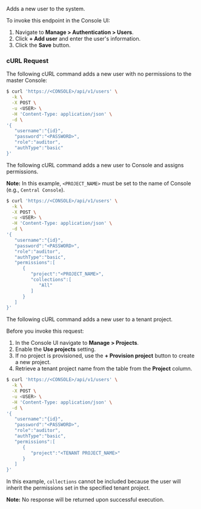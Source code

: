 Adds a new user to the system.

To invoke this endpoint in the Console UI:

1. Navigate to **Manage > Authentication > Users**.
2. Click **+ Add user** and enter the user's information.
3. Click the **Save** button.

### cURL Request

The following cURL command adds a new user with no permissions to the master Console:

```bash
$ curl 'https://<CONSOLE>/api/v1/users' \
  -k \
  -X POST \
  -u <USER> \
  -H 'Content-Type: application/json' \
  -d \
'{
   "username":"{id}",
   "password":"<PASSWORD>",
   "role":"auditor",
   "authType":"basic"   
}'
```

The following cURL command adds a new user to Console and assigns permissions.

**Note:** In this example, `<PROJECT_NAME>` must be set to the name of Console (e.g., `Central Console`).

```bash
$ curl 'https://<CONSOLE>/api/v1/users' \
  -k \
  -X POST \
  -u <USER> \
  -H 'Content-Type: application/json' \
  -d \
'{
   "username":"{id}",
   "password":"<PASSWORD>",
   "role":"auditor",
   "authType":"basic",
   "permissions":[
      {
         "project":"<PROJECT_NAME>",
         "collections":[
            "All"
         ]
      }
   ]   
}'
```

The following cURL command adds a new user to a tenant project.

Before you invoke this request:

1. In the Console UI navigate to **Manage > Projects**.
2. Enable the **Use projects** setting.
3. If no project is provisioned, use the **+ Provision project** button to create a new project.
4. Retrieve a tenant project name from the table from the **Project** column.

```bash
$ curl 'https://<CONSOLE>/api/v1/users' \
  -k \
  -X POST \
  -u <USER> \
  -H 'Content-Type: application/json' \
  -d \
'{
   "username":"{id}",
   "password":"<PASSWORD>",
   "role":"auditor",
   "authType":"basic",
   "permissions":[
      {
         "project":"<TENANT PROJECT_NAME>"
      }
   ]   
}'
```

In this example, `collections` cannot be included because the user will inherit the permissions set in the specified tenant project.

**Note:** No response will be returned upon successful execution.
